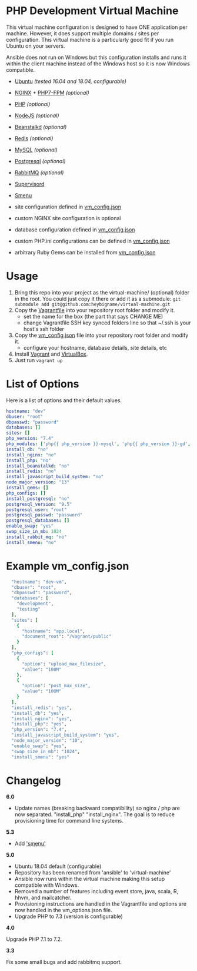PHP Development Virtual Machine
===============

This virtual machine configuration is designed to have ONE application per machine. However, it does support multiple domains / sites per configuration. This virtual machine is a particularly good fit if you run Ubuntu on your servers.

Ansible does not run on Windows but this configuration installs and runs it within the client machine instead of the Windows host so it is now Windows compatible.

- [Ubuntu](http://www.ubuntu.com/) _(tested 16.04 and 18.04, configurable)_ 
- [NGINX](http://nginx.org/) + [PHP7-FPM](http://php-fpm.org/) _(optional)_
- [PHP](http://php.net/) _(optional)_
- [NodeJS](http://nodejs.org/) _(optional)_
- [Beanstalkd](http://kr.github.io/beanstalkd/) _(optional)_
- [Redis](http://redis.io) _(optional)_
- [MySQL](https://mysql.com) _(optional)_
- [Postgresql](https://www.postgresql.org/) _(optional)_
- [RabbitMQ](https://www.rabbitmq.com/) _(optional)_
- [Supervisord](http://supervisord.org/)
- [Smenu](https://github.com/p-gen/smenu)

- site configuration defined in [vm_config.json](https://github.com/heybigname/virtual-machine/blob/master/vm_config.json)
- custom NGINX site configuration is optional
- database configuration defined in [vm_config.json](https://github.com/heybigname/virtual-machine/blob/master/vm_config.json)
- custom PHP.ini configurations can be defined in [vm_config.json](https://github.com/heybigname/virtual-machine/blob/master/vm_config.json)
- arbitrary Ruby Gems can be installed from [vm_config.json](https://github.com/heybigname/virtual-machine/blob/master/vm_config.json)

# Usage

1. Bring this repo into your project as the virtual-machine/ (optional) folder in the root. You could just copy it there or add it as a submodule: `git submodule add git@github.com:heybigname/virtual-machine.git`
2. Copy the [Vagrantfile](https://github.com/heybigname/virtual-machine/blob/master/Vagrantfile) into your repository root folder and modify it.
    - set the name for the box (the part that says CHANGE ME)
    - change Vagrantfile SSH key synced folders line so that ~/.ssh is your host's ssh folder
3. Copy the [vm_config.json](https://github.com/heybigname/virtual-machine/blob/master/vm_config.json) file into your repository root folder and modify it.
    - configure your hostname, database details, site details, etc
4. Install [Vagrant](http://vagrantup.com) and [VirtualBox](https://www.virtualbox.org/).
5. Just run `vagrant up`

# List of Options

Here is a list of options and their default values.

```yaml
hostname: "dev"
dbuser: "root"
dbpasswd: "password"
databases: []
sites: []
php_version: "7.4"
php_modules: ['php{{ php_version }}-mysql', 'php{{ php_version }}-gd', 'php-apcu', 'php{{ php_version }}-curl', 'php{{ php_version }}-intl', 'php-memcached', 'php{{ php_version }}-mbstring', 'php{{ php_version }}-xml', 'php{{ php_version }}-pgsql', 'php{{ php_version }}-dev']
install_db: "no"
install_nginx: "no"
install_php: "no"
install_beanstalkd: "no"
install_redis: "no"
install_javascript_build_system: "no"
node_major_version: "13"
install_gems: []
php_configs: []
install_postgresql: "no"
postgresql_version: "9.5"
postgresql_user: "root"
postgresql_passwd: "password"
postgresql_databases: []
enable_swap: "yes"
swap_size_in_mb: 1024
install_rabbit_mq: "no"
install_smenu: "no"
```

# Example vm_config.json

```ruby
  "hostname": "dev-vm",
  "dbuser": "root",
  "dbpasswd": "password",
  "databases": [
    "development",
    "testing"
  ],
  "sites": [
    {
      "hostname": "app.local",
      "document_root": "/vagrant/public"
    }
  ],
  "php_configs": [
    {
      "option": "upload_max_filesize",
      "value": "100M"
    },
    {
      "option": "post_max_size",
      "value": "100M"
    }
  ],
  "install_redis": "yes",
  "install_db": "yes",
  "install_nginx": "yes",
  "install_php": "yes",
  "php_version": "7.4",
  "install_javascript_build_system": "yes",
  "node_major_version": "10",
  "enable_swap": "yes",
  "swap_size_in_mb": "1024",
  "install_smenu": "yes"
```

Changelog
=========

**6.0**

- Update names (breaking backward compatibility) so nginx / php are now separated. "install_php" "install_nginx". The goal is to reduce provisioning time for command line systems.

**5.3**

- Add ['smenu'](https://github.com/p-gen/smenu)

**5.0**

- Ubuntu 18.04 default (configurable)
- Repository has been renamed from 'ansible' to 'virtual-machine'
- Ansible now runs within the virtual machine making this setup compatible with Windows.
- Removed a number of features including event store, java, scala, R, hhvm, and mailcatcher.
- Provisioning instructions are handled in the Vagrantfile and options are now handled in the vm_options.json file.
- Upgrade PHP to 7.3 (version is configurable)

**4.0**

Upgrade PHP 7.1 to 7.2.

**3.3**

Fix some small bugs and add rabbitmq support.
